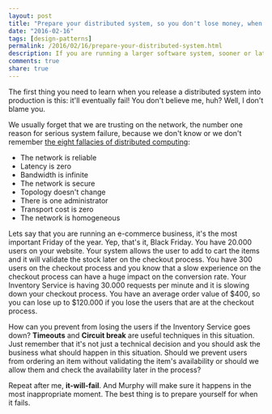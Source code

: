 ```yaml
---
layout: post
title: "Prepare your distributed system, so you don't lose money, when it fails"
date: "2016-02-16"
tags: [design-patterns]
permalink: /2016/02/16/prepare-your-distributed-system.html
description: If you are running a larger software system, sooner or later, it will fail. So prepare your system for failure, while you're still making money.
comments: true
share: true
---
```


The first thing you need to learn when you release a distributed system into production is this: it'll eventually fail! You don't believe me, huh? Well, I don't blame you.

We usually forget that we are trusting on the network, the number one reason for serious system failure, because we don't know or we don't remember [the eight fallacies of distributed computing][1]:

- The network is reliable
- Latency is zero
- Bandwidth is infinite
- The network is secure
- Topology doesn't change
- There is one administrator
- Transport cost is zero
- The network is homogeneous

Lets say that you are running an e-commerce business, it's the most important Friday of the year. Yep, that's it, Black Friday. You have 20.000 users on your website. Your system allows the user to add to cart the items and it will validate the stock later on the checkout process. You have 300 users on the checkout process and you know that a slow experience on the checkout process can have a huge impact on the conversion rate. Your Inventory Service is having 30.000 requests per minute and it is slowing down your checkout process. You have an average order value of $400, so you can lose up to $120.000 if you lose the users that are at the checkout process.

How can you prevent from losing the users if the Inventory Service goes down? <b>Timeouts</b> and <b>Circuit break</b> are useful techniques in this situation. Just remember that it's not just a technical decision and you should ask the business what should happen in this situation. Should we prevent users from ordering an item without validating the item's availability or should we allow them and check the availability later in the process?  

Repeat after me, <b>it-will-fail</b>. And Murphy will make sure it happens in the most inappropriate moment. The best thing is to prepare yourself for when it fails.

[1]:https://en.wikipedia.org/wiki/Fallacies_of_distributed_computing
